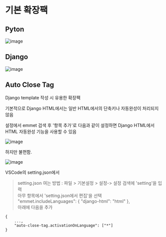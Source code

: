 # 기본 확장팩
## Pyton

![image](https://github.com/tiblo/Django_edu/assets/34559256/b3bc83d5-9587-4769-ae9b-ec598bcb6079)

## Django

![image](https://github.com/tiblo/Django_edu/assets/34559256/35f52596-e398-43d8-ba82-f289bb6ce1a7)

## Auto Close Tag
Django template 작성 시 유용한 확장팩

기본적으로 Django HTML에서는 일반 HTML에서의 단축키나 자동완성이 처리되지 않음

설정에서 emmet 검색 후 '항목 추가'로 다음과 같이 설정하면 Django HTML에서 HTML 자동완성 기능을 사용할 수 있음

![image](https://github.com/tiblo/Django_edu/assets/34559256/6f61912a-def3-468c-b666-ed7ddbf45275)

하지만 불편함.

![image](https://github.com/tiblo/Django_edu/assets/34559256/fafe6d22-e38f-48c0-bf76-92cf26213fc2)

VSCode의 setting.json에서
> setting.json 여는 방법 : 파일 > 기본설정 > 설정-> 설정 검색에 'setting'을 입력<br>
아무 항목에서 'setting.json에서 편집'을 선택<br>
"emmet.includeLanguages": {
        "django-html": "html"
    },<br>
아래에 다음을 추가
```
{
    ...,
    "auto-close-tag.activationOnLanguage": ["*"]
}
```

